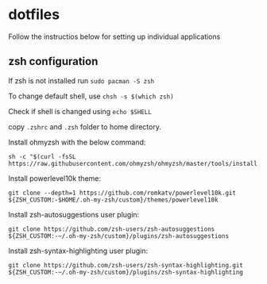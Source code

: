 # dotfiles

Follow the instructios below for setting up individual applications

## zsh configuration

If zsh is not installed run `sudo pacman -S zsh`

To change default shell, use `chsh -s $(which zsh)`

Check if shell is changed using `echo $SHELL`

copy `.zshrc` and `.zsh` folder to home directory.

Install ohmyzsh with the below command:

```
sh -c "$(curl -fsSL https://raw.githubusercontent.com/ohmyzsh/ohmyzsh/master/tools/install.sh)"
```

Install powerlevel10k theme:

```
git clone --depth=1 https://github.com/romkatv/powerlevel10k.git ${ZSH_CUSTOM:-$HOME/.oh-my-zsh/custom}/themes/powerlevel10k
```

Install zsh-autosuggestions user plugin:

```
git clone https://github.com/zsh-users/zsh-autosuggestions ${ZSH_CUSTOM:-~/.oh-my-zsh/custom}/plugins/zsh-autosuggestions
```

Install zsh-syntax-highlighting user plugin:

```
git clone https://github.com/zsh-users/zsh-syntax-highlighting.git ${ZSH_CUSTOM:-~/.oh-my-zsh/custom}/plugins/zsh-syntax-highlighting
```

